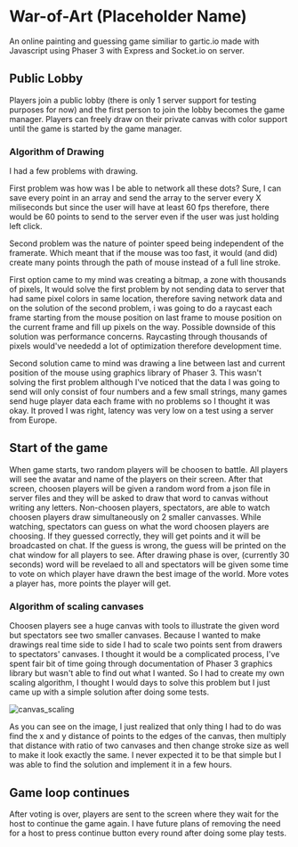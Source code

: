 # War-of-Art (Placeholder Name)
An online painting and guessing game similiar to gartic.io made with Javascript using Phaser 3 with Express and Socket.io on server.

## Public Lobby
Players join a public lobby (there is only 1 server support for testing purposes for now) and the first person to join the lobby becomes the game manager. 
Players can freely draw on their private canvas with color support until the game is started by the game manager.

### Algorithm of Drawing
I had a few problems with drawing.

First problem was how was I be able to network all these dots? Sure, I can save every point in an array and send the array to the server every X miliseconds but since the user
will have at least 60 fps therefore, there would be 60 points to send to the server even if the user was just holding left click.

Second problem was the nature of pointer speed being independent of the framerate. Which meant that if the mouse was too fast, it would (and did) create
many points through the path of mouse instead of a full line stroke.

First option came to my mind was creating a bitmap, a zone with thousands of pixels, It would solve the first problem by not sending data to server that had
same pixel colors in same location, therefore saving network data and on the solution of the second problem, i was going to do a raycast each frame starting from the
mouse position on last frame to mouse position on the current frame and fill up pixels on the way. Possible downside of this solution was performance concerns. Raycasting
through thousands of pixels would've neededd a lot of optimization therefore development time.

Second solution came to mind was drawing a line between last and current position of the mouse using graphics library of Phaser 3. This wasn't solving the first problem although
I've noticed that the data I was going to send will only consist of four numbers and a few small strings, many games send huge player data each frame with no problems so I
thought it was okay. It proved I was right, latency was very low on a test using a server from Europe.

## Start of the game
When game starts, two random players will be choosen to battle. All players will see the avatar and name of the players on their screen. After that screen, choosen players
will be given a random word from a json file in server files and they will be asked to draw that word to canvas without writing any letters. Non-choosen players, spectators, are able to watch choosen players draw simultaneously on 2 smaller canvasses. While watching, spectators can guess on what the word choosen players are choosing. If they guessed
correctly, they will get points and it will be broadcasted on chat. If the guess is wrong, the guess will be printed on the chat window for all players to see. After drawing
phase is over, (currently 30 seconds) word will be revelaed to all and spectators will be given some time to vote on which player have drawn the best image of the world. More
votes a player has, more points the player will get.

### Algorithm of scaling canvases
Choosen players see a huge canvas with tools to illustrate the given word but spectators see two smaller canvases. Because I wanted to make drawings real time side to side I
had to scale two points sent from drawers to spectators' canvases. I thought it would be a complicated process, I've spent fair bit of time going through documentation of
Phaser 3 graphics library but wasn't able to find out what I wanted. So I had to create my own scaling algorithm, I thought I would days to solve this problem but I just came
up with a simple solution after doing some tests.

![canvas_scaling](https://user-images.githubusercontent.com/22753759/118721056-0912c500-b833-11eb-8a1d-a49f2a6aea55.png)

As you can see on the image, I just realized that only thing I had to do was find the x and y distance of points to the edges of the canvas, then multiply that distance with
ratio of two canvases and then change stroke size as well to make it look exactly the same. I never expected it to be that simple but I was able to find the solution and implement it in a few hours.

## Game loop continues
After voting is over, players are sent to the screen where they wait for the host to continue the game again. I have future plans of removing the need for a host to press continue button every round after doing some play tests.

